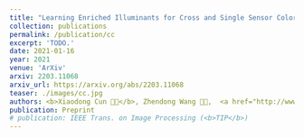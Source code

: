 ```yaml
---
title: "Learning Enriched Illuminants for Cross and Single Sensor Color Constancy"
collection: publications
permalink: /publication/cc
excerpt: 'TODO.'
date: 2021-01-16
year: 2021
venue: 'ArXiv'
arxiv: 2203.11068
arxiv_url: https://arxiv.org/abs/2203.11068
teaser: ./images/cc.jpg
authors: <b>Xiaodong Cun 🧑‍💻</b>, Zhendong Wang 🧑‍💻,  <a href="http://www.cis.umac.mo/~cmpun/">Chi-Man Pun</a>, Wengang Zhou, Jianzhuang Liu, Xu Jia, Houqiang Li
publication: Preprint
# publication: IEEE Trans. on Image Processing (<b>TIP</b>)
---
```


<!-- This paper is about the number 3. The number 4 is left for future work. -->

<!-- [Download paper here](http://academicpages.github.io/files/paper3.pdf) -->

